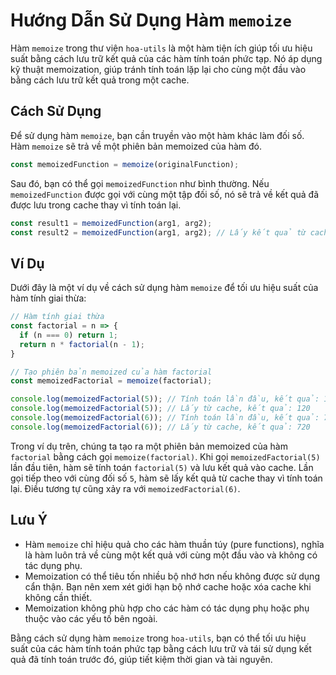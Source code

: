 # Hướng Dẫn Sử Dụng Hàm `memoize`

Hàm `memoize` trong thư viện `hoa-utils` là một hàm tiện ích giúp tối ưu hiệu suất bằng cách lưu trữ kết quả của các hàm tính toán phức tạp. Nó áp dụng kỹ thuật memoization, giúp tránh tính toán lặp lại cho cùng một đầu vào bằng cách lưu trữ kết quả trong một cache.

## Cách Sử Dụng

Để sử dụng hàm `memoize`, bạn cần truyền vào một hàm khác làm đối số. Hàm `memoize` sẽ trả về một phiên bản memoized của hàm đó.

```javascript
const memoizedFunction = memoize(originalFunction);
```

Sau đó, bạn có thể gọi `memoizedFunction` như bình thường. Nếu `memoizedFunction` được gọi với cùng một tập đối số, nó sẽ trả về kết quả đã được lưu trong cache thay vì tính toán lại.

```javascript
const result1 = memoizedFunction(arg1, arg2);
const result2 = memoizedFunction(arg1, arg2); // Lấy kết quả từ cache
```

## Ví Dụ

Dưới đây là một ví dụ về cách sử dụng hàm `memoize` để tối ưu hiệu suất của hàm tính giai thừa:

```javascript
// Hàm tính giai thừa
const factorial = n => {
  if (n === 0) return 1;
  return n * factorial(n - 1);
}

// Tạo phiên bản memoized của hàm factorial
const memoizedFactorial = memoize(factorial);

console.log(memoizedFactorial(5)); // Tính toán lần đầu, kết quả: 120
console.log(memoizedFactorial(5)); // Lấy từ cache, kết quả: 120
console.log(memoizedFactorial(6)); // Tính toán lần đầu, kết quả: 720
console.log(memoizedFactorial(6)); // Lấy từ cache, kết quả: 720
```

Trong ví dụ trên, chúng ta tạo ra một phiên bản memoized của hàm `factorial` bằng cách gọi `memoize(factorial)`. Khi gọi `memoizedFactorial(5)` lần đầu tiên, hàm sẽ tính toán `factorial(5)` và lưu kết quả vào cache. Lần gọi tiếp theo với cùng đối số `5`, hàm sẽ lấy kết quả từ cache thay vì tính toán lại. Điều tương tự cũng xảy ra với `memoizedFactorial(6)`.

## Lưu Ý

- Hàm `memoize` chỉ hiệu quả cho các hàm thuần túy (pure functions), nghĩa là hàm luôn trả về cùng một kết quả với cùng một đầu vào và không có tác dụng phụ.
- Memoization có thể tiêu tốn nhiều bộ nhớ hơn nếu không được sử dụng cẩn thận. Bạn nên xem xét giới hạn bộ nhớ cache hoặc xóa cache khi không cần thiết.
- Memoization không phù hợp cho các hàm có tác dụng phụ hoặc phụ thuộc vào các yếu tố bên ngoài.

Bằng cách sử dụng hàm `memoize` trong `hoa-utils`, bạn có thể tối ưu hiệu suất của các hàm tính toán phức tạp bằng cách lưu trữ và tái sử dụng kết quả đã tính toán trước đó, giúp tiết kiệm thời gian và tài nguyên.